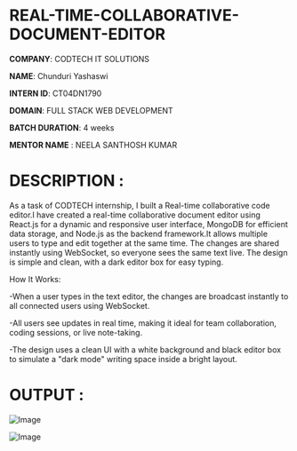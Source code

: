 # REAL-TIME-COLLABORATIVE-DOCUMENT-EDITOR

**COMPANY**: CODTECH IT SOLUTIONS

**NAME**: Chunduri Yashaswi

**INTERN ID**: CT04DN1790

**DOMAIN**: FULL STACK WEB DEVELOPMENT

**BATCH DURATION**: 4 weeks

**MENTOR NAME** : NEELA SANTHOSH KUMAR

# DESCRIPTION :

As a task of CODTECH internship, I built a Real-time collaborative code editor.I have created a real-time collaborative document editor using React.js for a dynamic and responsive user interface, MongoDB for efficient data storage, and Node.js as the backend framework.It allows multiple users to type and edit together at the same time. The changes are shared instantly using WebSocket, so everyone sees the same text live. The design is simple and clean, with a dark editor box for easy typing.

How It Works:

-When a user types in the text editor, the changes are broadcast instantly to all connected users using WebSocket.

-All users see updates in real time, making it ideal for team collaboration, coding sessions, or live note-taking.

-The design uses a clean UI with a white background and black editor box to simulate a "dark mode" writing space inside a bright layout.

# OUTPUT :

![Image](https://github.com/user-attachments/assets/2d1a8203-49eb-4ea9-a6bc-9c2d32801744)

![Image](https://github.com/user-attachments/assets/86626448-b5b3-4d4b-b327-4683034e3e54)
